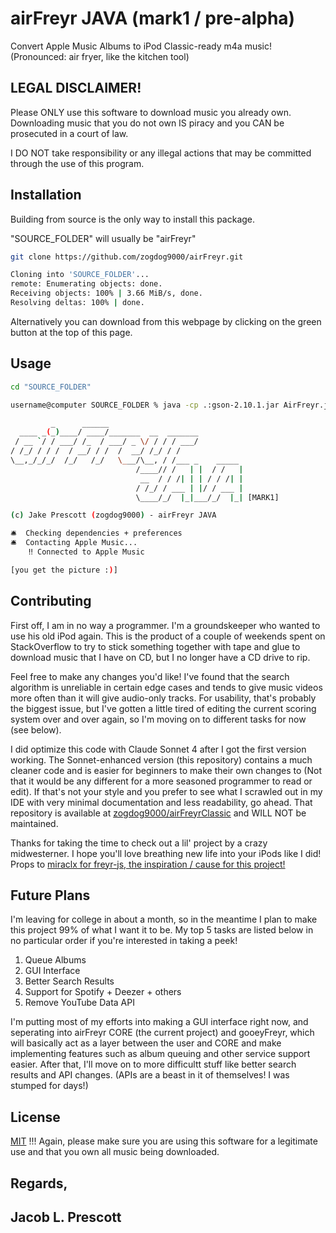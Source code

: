 # airFreyr JAVA (mark1 / pre-alpha)

Convert Apple Music Albums to iPod Classic-ready m4a music! (Pronounced: air fryer, like the kitchen tool)

## LEGAL DISCLAIMER!

Please ONLY use this software to download music you already own. Downloading music that you do not own IS piracy and you CAN be prosecuted in a court of law.

I DO NOT take responsibility or any illegal actions that may be committed through the use of this program.

## Installation

Building from source is the only way to install this package.

"SOURCE_FOLDER" will usually be "airFreyr"

```bash
git clone https://github.com/zogdog9000/airFreyr.git

Cloning into 'SOURCE_FOLDER'...
remote: Enumerating objects: done.
Receiving objects: 100% | 3.66 MiB/s, done.
Resolving deltas: 100% | done.
```

Alternatively you can download from this webpage by clicking on the green button at the top of this page.

## Usage

```bash
cd "SOURCE_FOLDER"

username@computer SOURCE_FOLDER % java -cp .:gson-2.10.1.jar AirFreyr.java "APPLE_MUSIC_URL"

         _      ______
  ____ _(_)____/ ____/_______  __  _______
 / __ `/ / ___/ /_  / ___/ _ \/ / / / ___/
/ /_/ / / /  / __/ / /  /  __/ /_/ / /
\__,_/_/_/  /_/   /_/   \___/\__, / /___ _    _____
                            /____// /   | |  / /   |
                             __  / / /| | | / / /| |
                            / /_/ / ___ | |/ / ___ |
                            \____/_/  |_|___/_/  |_| [MARK1]

(c) Jake Prescott (zogdog9000) - airFreyr JAVA

🛎️  Checking dependencies + preferences
🛎️  Contacting Apple Music...
    ‼️ Connected to Apple Music

[you get the picture :)]
```

## Contributing

First off, I am in no way a programmer. I'm a groundskeeper who wanted to use his old iPod again. This is the product of a couple of weekends spent on StackOverflow to try to stick something together with tape and glue to download music that I have on CD, but I no longer have a CD drive to rip.

Feel free to make any changes you'd like! I've found that the search algorithm is unreliable in certain edge cases and tends to give music videos more often than it will give audio-only tracks. For usability, that's probably the biggest issue, but I've gotten a little tired of editing the current scoring system over and over again, so I'm moving on to different tasks for now (see below).

I did optimize this code with Claude Sonnet 4 after I got the first version working. The Sonnet-enhanced version (this repository) contains a much cleaner code and is easier for beginners to make their own changes to (Not that it would be any different for a more seasoned programmer to read or edit). If that's not your style and you prefer to see what I scrawled out in my IDE with very minimal documentation and less readability, go ahead. That repository is available at [zogdog9000/airFreyrClassic](https://lolwut.com) and WILL NOT be maintained. 

Thanks for taking the time to check out a lil' project by a crazy midwesterner. I hope you'll love breathing new life into your iPods like I did! Props to [miraclx for freyr-js, the inspiration / cause for this project!](https://github.com/miraclx/freyr-js)

## Future Plans

I'm leaving for college in about a month, so in the meantime I plan to make this project 99% of what I want it to be. My top 5 tasks are listed below in no particular order if you're interested in taking a peek!

1. Queue Albums
2. GUI Interface
3. Better Search Results
4. Support for Spotify + Deezer + others
5. Remove YouTube Data API

I'm putting most of my efforts into making a GUI interface right now, and seperating into airFreyr CORE (the current project) and gooeyFreyr, which will basically act as a layer between the user and CORE and make implementing features such as album queuing and other service support easier. After that, I'll move on to more difficultt stuff like better search results and API changes. (APIs are a beast in it of themselves! I was stumped for days!)

## License

[MIT](https://choosealicense.com/licenses/mit/) !!! Again, please make sure you are using this software for a legitimate use and that you own all music being downloaded.

## Regards,
## Jacob L. Prescott
